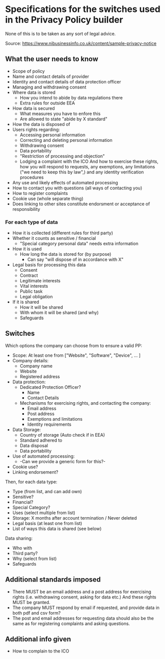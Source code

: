 # Specifications for the switches used in the Privacy Policy builder

None of this is to be taken as any sort of legal advice.

Source: https://www.nibusinessinfo.co.uk/content/sample-privacy-notice 

## What the user needs to know

- Scope of policy
- Name and contact details of provider
- Identity and contact details of data protection officer
- Managing and withdrawing consent
- Where data is stored
  - How you intend to abide by data regulations there
  - Extra rules for outside EEA
- How data is secured
  - What measures you have to enfore this
  - Are allowed to state "abide by X standard"
- How the data is disposed of
- Users rights regarding:
  - Accessing personal information
  - Correcting and deleting personal information
  - Withdrawing consent
  - Data portability
  - "Restriction of processing and objection"
  - Lodging a complaint with the ICO
  And how to exercise these rights,
  how you will respond to requests,
  any exemptions,
  any limitations ("we need to keep this by law",)
  and any identity verification procedures
- Any use and likely effects of automated processing
- How to contact you with questions (all ways of contacting you)
- How to register complaints
- Cookie use (whole separate thing)
- Does linking to other sites constitute endorsment or acceptance of responsibility

### For each type of data

- How it is collected (different rules for third party)
- Whether it counts as sensitive / financial
  - "Special category personal data" needs extra information
- How it is used
  - How long the data is stored for (by purpose)
    - Can say "will dispose of in accordance with X"
- Legal basis for processing this data
  - Consent
  - Contract
  - Legitimate interests
  - Vital interests
  - Public task
  - Legal obligation
- If it is shared
  - How it will be shared
  - With whom it will be shared (and why)
  - Safeguards

## Switches

Which options the company can choose from to ensure a valid PP:

- Scope: At least one from ["Website", "Software", "Device", ... ]
- Company details:
  - Company name
  - Website
  - Registered address
- Data protection:
  - Dedicated Protection Officer?
    - Name
    - Contact Details
  - Mechanisms for exercising rights, and contacting the company:
    - Email address
    - Post address
    - Exemptions and limitations
    - Identity requirements
- Data Storage:
  - Country of storage (Auto check if in EEA)
  - Standard adhered to
  - Data disposal
  - Data portability
- Use of automated processing:
  - -Can we provide a generic form for this?-
- Cookie use?
- Linking endorsement?

Then, for each data type:

- Type (from list, and can add own)
- Sensitive?
- Financial?
- Special Category?
- Uses (select multiple from list)
- Storage: X months after account termination / Never deleted
- Legal basis (at least one from list)
- List of ways this data is shared (see below)

Data sharing:

- Who with
- Third party?
- Why (select from list)
- Safeguards


## Additional standards imposed

- There MUST be an email address and a post address for exercising rights
(i.e. withdrawing consent, asking for data etc.)
And these rights MUST be granted.
- The company MUST respond by email if requested,
and provide data in both pdf and csv form?
- The post and email addresses for requesting data should also be the same as for registering complaints and asking questions.

## Additional info given

- How to complain to the ICO
